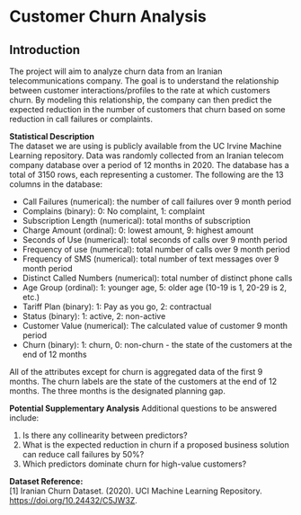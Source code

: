 # Customer Churn Analysis   

## Introduction    
The project will aim to analyze churn data from an Iranian telecommunications company. The goal is to understand
the relationship between customer interactions/profiles to the rate at which customers churn. By modeling this
relationship, the company can then predict the expected reduction in the number of customers that churn based on
some reduction in call failures or complaints.     

**Statistical Description**    
The dataset we are using is publicly available from the UC Irvine Machine Learning repository. Data was randomly
collected from an Iranian telecom company database over a period of 12 months in 2020. The database has a total of
3150 rows, each representing a customer. The following are the 13 columns in the database:

- Call Failures (numerical): the number of call failures over 9 month period
- Complains (binary): 0: No complaint, 1: complaint
- Subscription Length (numerical): total months of subscription
- Charge Amount (ordinal): 0: lowest amount, 9: highest amount
- Seconds of Use (numerical): total seconds of calls over 9 month period
- Frequency of use (numerical): total number of calls over 9 month period
- Frequency of SMS (numerical): total number of text messages over 9 month period
- Distinct Called Numbers (numerical): total number of distinct phone calls
- Age Group (ordinal): 1: younger age, 5: older age (10-19 is 1, 20-29 is 2, etc.)
- Tariff Plan (binary): 1: Pay as you go, 2: contractual
- Status (binary): 1: active, 2: non-active
- Customer Value (numerical): The calculated value of customer 9 month period
- Churn (binary): 1: churn, 0: non-churn - the state of the customers at the end of 12 months

All of the attributes except for churn is aggregated data of the first 9 months. The churn labels are the state of the
customers at the end of 12 months. The three months is the designated planning gap.

**Potential Supplementary Analysis**
Additional questions to be answered include:
1. Is there any collinearity between predictors?
2. What is the expected reduction in churn if a proposed business solution can reduce call failures by 50%?
3. Which predictors dominate churn for high-value customers?
   
**Dataset Reference:**     
[1] Iranian Churn Dataset. (2020). UCI Machine Learning Repository. https://doi.org/10.24432/C5JW3Z.
